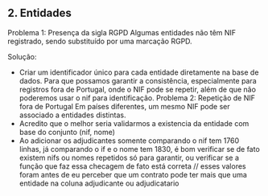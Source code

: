 ## 2. Entidades
Problema 1: Presença da sigla RGPD
Algumas entidades não têm NIF registrado, sendo substituído por uma marcação RGPD.

Solução:
- Criar um identificador único para cada entidade diretamente na base de dados. Para que possamos garantir a consistência, especialmente para registros fora de Portugal, onde o NIF pode se repetir, além de que não poderemos usar o nif para identificação.
Problema 2: Repetição de NIF fora de Portugal
Em países diferentes, um mesmo NIF pode ser associado a entidades distintas.
- Acredito que o melhor seria validarmos a existencia da entidade com base do conjunto (nif, nome)
- Ao adicionar os adjudicantes somente comparando o nif tem 1760 linhas, já comparando o if e o nome tem 1830, é bom verificar se de fato existem nifs ou nomes repetidos só para garantir, ou verificar se a função que faz essa checagem de fato está correta // esses valores foram antes de eu perceber que um contrato pode ter mais que uma entidade na coluna adjudicante ou adjudicatario
